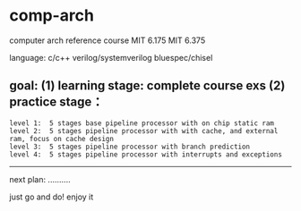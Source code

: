 # comp-arch
computer arch
reference course
MIT 6.175
MIT 6.375

language:
c/c++
verilog/systemverilog
bluespec/chisel

goal:
(1) learning stage: complete course exs
(2) practice stage：
-------------------------------------------------------------------------------------------------------
    level 1:  5 stages base pipeline processor with on chip static ram
    level 2:  5 stages pipeline processor with with cache, and external ram, focus on cache design
    level 3:  5 stages pipeline processor with branch prediction
    level 4:  5 stages pipeline processor with interrupts and exceptions
-------------------------------------------------------------------------------------------------------

next plan:
  ..........


just go and do! enjoy it
